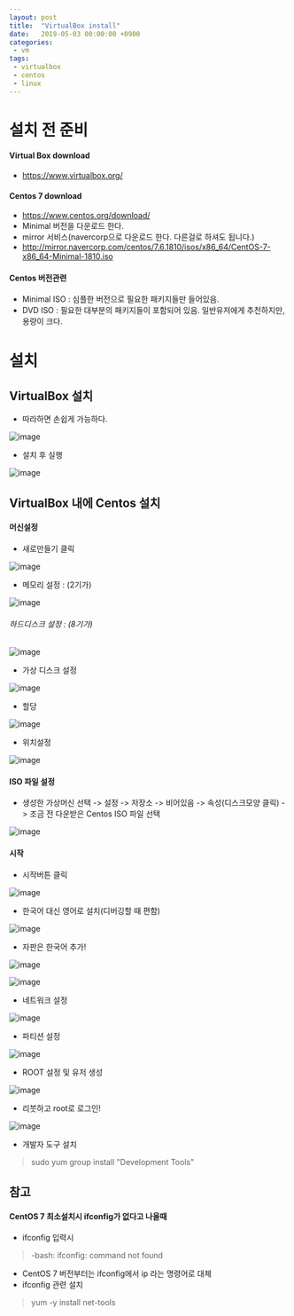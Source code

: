 ```yaml
---
layout: post
title:  "VirtualBox install"
date:   2019-05-03 00:00:00 +0900
categories:
 - vm
tags: 
 - virtualbox
 - centos
 - linux
---
```


# 설치 전 준비
#### Virtual Box download
- https://www.virtualbox.org/

#### Centos 7 download
- https://www.centos.org/download/
- Minimal 버전을 다운로드 한다.
- mirror 서비스(navercorp으로 다운로드 한다. 다른걸로 하셔도 됩니다.)
- http://mirror.navercorp.com/centos/7.6.1810/isos/x86_64/CentOS-7-x86_64-Minimal-1810.iso

#### Centos 버전관련
- Minimal ISO : 심플한 버전으로 필요한 패키지들만 들어있음.
- DVD ISO : 필요한 대부분의 패키지들이 포함되어 있음. 일반유저에게 추천하지만, 용량이 크다.

# 설치
## VirtualBox 설치
- 따라하면 손쉽게 가능하다.

![image](https://user-images.githubusercontent.com/13219787/59287495-b6c2e400-8cac-11e9-9146-0988199a5875.png)

- 설치 후 실행

![image](https://user-images.githubusercontent.com/13219787/59287522-c6422d00-8cac-11e9-9f42-9ac3aa4fdd1d.png)

## VirtualBox 내에 Centos 설치
#### 머신설정
- 새로만들기 클릭

![image](https://user-images.githubusercontent.com/13219787/59287555-d5c17600-8cac-11e9-91c0-0e67cfe03787.png)
 
- 메모리 설정 : (2기가)

![image](https://user-images.githubusercontent.com/13219787/59287571-deb24780-8cac-11e9-938c-3cfa3ff82805.png) 

###### 하드디스크 설정 : (8기가)

![image](https://user-images.githubusercontent.com/13219787/59287589-ee319080-8cac-11e9-816e-fe6ae11d1454.png)

- 가상 디스크 설정

![image](https://user-images.githubusercontent.com/13219787/59287619-fb4e7f80-8cac-11e9-8af8-99f6f93f65b3.png)

- 할당

![image](https://user-images.githubusercontent.com/13219787/59287648-09040500-8cad-11e9-8cb7-6dde5c2b12e3.png)


- 위치설정

![image](https://user-images.githubusercontent.com/13219787/59287664-128d6d00-8cad-11e9-8b3e-158622765bee.png)
 

#### ISO 파일 설정
- 생성한 가상머신 선택 -> 설정 -> 저장소 -> 비어있음 -> 속성(디스크모양 클릭) -> 조금 전 다운받은 Centos ISO 파일 선택

![image](https://user-images.githubusercontent.com/13219787/59287691-2042f280-8cad-11e9-98c2-2364021c3c55.png)


#### 시작
- 시작버튼 클릭

![image](https://user-images.githubusercontent.com/13219787/59287731-39e43a00-8cad-11e9-8b94-ac2fcce61656.png)

- 한국어 대신 영어로 설치(디버깅할 때 편함)

![image](https://user-images.githubusercontent.com/13219787/59287750-45376580-8cad-11e9-83f6-c2f1548a0014.png)


- 자판은 한국어 추가!

![image](https://user-images.githubusercontent.com/13219787/59287784-56807200-8cad-11e9-90eb-77cf17736ff7.png)
 
![image](https://user-images.githubusercontent.com/13219787/59287828-6ac46f00-8cad-11e9-9941-68a34d391b75.png)

- 네트워크 설정

![image](https://user-images.githubusercontent.com/13219787/59287842-74e66d80-8cad-11e9-8bd4-49a8efb259ab.png)

- 파티션 설정

![image](https://user-images.githubusercontent.com/13219787/59287873-8465b680-8cad-11e9-9ba9-ac4979c0f4a6.png)

- ROOT 설정 및 유저 생성

![image](https://user-images.githubusercontent.com/13219787/59287892-90517880-8cad-11e9-83fb-894acb3e9f3e.png)
 
- 리붓하고 root로 로그인!

![image](https://user-images.githubusercontent.com/13219787/59287939-a2cbb200-8cad-11e9-9137-4b5c803dbe32.png)


- 개발자 도구 설치

> sudo yum group install "Development Tools"

## 참고
#### CentOS 7 최소설치시 ifconfig가 없다고 나올때
- ifconfig 입력시

> -bash: ifconfig: command not found

- CentOS 7 버전부터는 ifconfig에서 ip 라는 명령어로 대체
- ifconfig 관련 설치

> yum -y install net-tools
